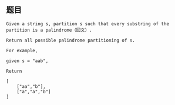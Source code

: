 ## 题目
    Given a string s, partition s such that every substring of the partition is a palindrome（回文）.

    Return all possible palindrome partitioning of s.

    For example, 

    given s = "aab",

    Return

    [
        ["aa","b"],
        ["a","a","b"]
    ]

